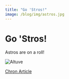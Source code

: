 ```yaml
---
title: "Go 'Stros!"
image: /blog/img/astros.jpg
---
```

# Go 'Stros!
Astros are on a roll! 

<img src="/blog/img/astros.jpg" alt="Altuve">

[Chron Article](https://www.chron.com/sports/article/Cole-fans-career-high-16-in-1-hitter-Astros-rout-12889930.php#photo-15507425)

